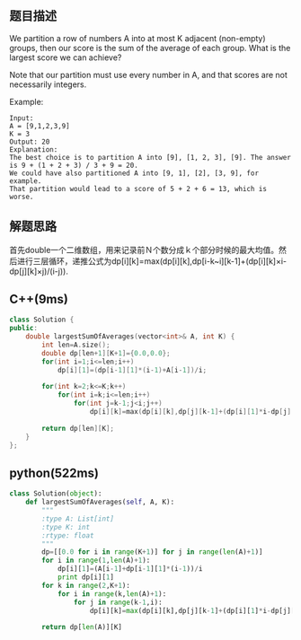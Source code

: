 ## 题目描述
We partition a row of numbers A into at most K adjacent (non-empty) groups, then our score is the sum of the average of each group. What is the largest score we can achieve?

Note that our partition must use every number in A, and that scores are not necessarily integers.

Example:
```
Input: 
A = [9,1,2,3,9]
K = 3
Output: 20
Explanation: 
The best choice is to partition A into [9], [1, 2, 3], [9]. The answer is 9 + (1 + 2 + 3) / 3 + 9 = 20.
We could have also partitioned A into [9, 1], [2], [3, 9], for example.
That partition would lead to a score of 5 + 2 + 6 = 13, which is worse.
```
## 解题思路
首先double一个二维数组，用来记录前Ｎ个数分成ｋ个部分时候的最大均值。然后进行三层循环，递推公式为dp[i][k]=max(dp[i][k],dp[i-k~i][k-1]+(dp[i][k]×i-dp[j][k]×j)/(i-j)).

## C++(9ms)
```cpp
class Solution {
public:
    double largestSumOfAverages(vector<int>& A, int K) {
        int len=A.size();
        double dp[len+1][K+1]={0.0,0.0};
        for(int i=1;i<=len;i++)
            dp[i][1]=(dp[i-1][1]*(i-1)+A[i-1])/i;
        
        for(int k=2;k<=K;k++)
            for(int i=k;i<=len;i++)
                for(int j=k-1;j<i;j++)
                    dp[i][k]=max(dp[i][k],dp[j][k-1]+(dp[i][1]*i-dp[j][1]*j)/(i-j));
        
        return dp[len][K];
    }
};
```
## python(522ms)
```py
class Solution(object):
    def largestSumOfAverages(self, A, K):
        """
        :type A: List[int]
        :type K: int
        :rtype: float
        """
        dp=[[0.0 for i in range(K+1)] for j in range(len(A)+1)]
        for i in range(1,len(A)+1):
            dp[i][1]=(A[i-1]+dp[i-1][1]*(i-1))/i
            print dp[i][1]
        for k in range(2,K+1):
            for i in range(k,len(A)+1):
                for j in range(k-1,i):
                    dp[i][k]=max(dp[i][k],dp[j][k-1]+(dp[i][1]*i-dp[j][1]*j)/(i-j))
        
        return dp[len(A)][K]
```
